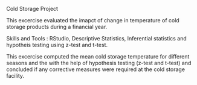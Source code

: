 Cold Storage Project

This excercise evaluated the imapct of change in temperature of cold storage products during a financial year. 

Skills and Tools : RStudio, Descriptive Statistics, Inferential statistics and hypotheis testing using z-test and t-test. 

This excercise computed the mean cold storage temperature for different seasons and the with the help of hypothesis testing (z-test and t-test) and concluded if any corrective measures were required at the cold storage facility. 
